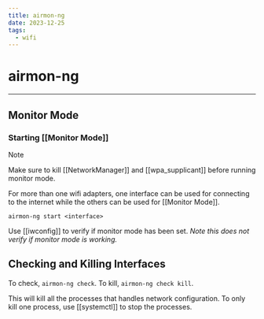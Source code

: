 ```yaml
---
title: airmon-ng
date: 2023-12-25
tags:
  - wifi
---
```


# airmon-ng

---

## Monitor Mode

### Starting [[Monitor Mode]]

> [!Note]
> Make sure to kill [[NetworkManager]] and [[wpa_supplicant]] before running monitor mode.
> 
> For more than one wifi adapters, one interface can be used for connecting to the internet while the others can be used for [[Monitor Mode]].

`airmon-ng start <interface>`

Use [[iwconfig]] to verify if monitor mode has been set. *Note this does not verify if monitor mode is working.*

## Checking and Killing Interfaces

To check, `airmon-ng check`. To kill, `airmon-ng check kill`.

This will kill all the processes that handles network configuration. To only kill one process, use [[systemctl]] to stop the processes.